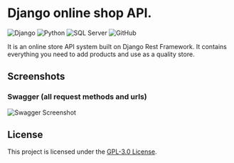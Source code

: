 # Django online shop API.

![Django](https://img.shields.io/badge/django-green?logo=Django)
![Python](https://img.shields.io/badge/python-green?logo=Python)
![SQL Server](https://img.shields.io/badge/sql--server-red?logo=microsoft-SQL-Server)
![GitHub](https://img.shields.io/badge/github-grey?logo=GitHub)

It is an online store API system built on Django Rest Framework. It contains everything you need to add products and use as a quality store.

## Screenshots

### Swagger (all request methods and urls)

![Swagger Screenshot](https://your-image-link-here) <!-- Replace with the link to your Swagger screenshot image -->

## License

This project is licensed under the [GPL-3.0 License](https://choosealicense.com/licenses/gpl-3.0/).
